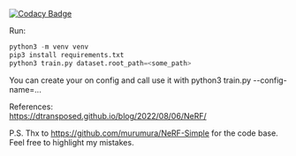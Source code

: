 [![Codacy Badge](https://app.codacy.com/project/badge/Grade/094f9d7eaabc4e07b03ed8de0526862d)](https://www.codacy.com/gh/linukc/nerf_playground/dashboard?utm_source=github.com&amp;utm_medium=referral&amp;utm_content=linukc/nerf_playground&amp;utm_campaign=Badge_Grade)

Run:
```python
python3 -m venv venv  
pip3 install requirements.txt
python3 train.py dataset.root_path=<some_path>
```
You can create your on config and call use it with python3 train.py --config-name=...

References:  
https://dtransposed.github.io/blog/2022/08/06/NeRF/

P.S.
Thx to https://github.com/murumura/NeRF-Simple for the code base.
Feel free to highlight my mistakes.
